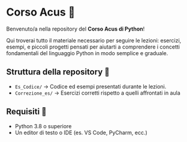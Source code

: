 # Corso Acus 🐍

Benvenuto/a nella repository del **Corso Acus di Python**!

Qui troverai tutto il materiale necessario per seguire le lezioni: esercizi, esempi, e piccoli progetti pensati per aiutarti a comprendere i concetti fondamentali del linguaggio Python in modo semplice e graduale.

## Struttura della repository 📁

- `Es_Codice/` → Codice ed esempi presentati durante le lezioni.
- `Correzione_es/` → Esercizi corretti rispetto a quelli affrontati in aula

## Requisiti 🔧

- Python 3.8 o superiore
- Un editor di testo o IDE (es. VS Code, PyCharm, ecc.)
